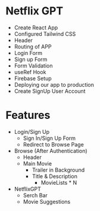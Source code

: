 # Netflix GPT

- Create React App
- Configured Tailwind CSS
- Header
- Routing of APP
- Login Form
- Sign up Form
- Form Validation
- useRef Hook
- Firebase Setup
- Deploying our app to production
- Create SignUp User Account

# Features

- Login/Sign Up
   - Sign In/Sign Up Form
   - Redirect to Browse Page
- Browse (After Authentication)
   - Header
   - Main Movie
      - Trailer in Background
      - Title & Description
         - MovieLists * N
- NetflixGPT
   - Serch Bar
   - Movie Suggestions            
